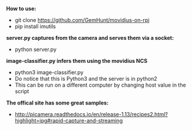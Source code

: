 
**How to use:**
* git clone https://github.com/GemHunt/movidius-on-rpi
* pip install imutils

**server.py captures from the camera and serves them via a socket:**
* python server.py

**image-classifier.py infers them using the movidius NCS**
* python3 image-classifier.py 
* Do notice that this is Python3 and the server is in python2
* This can be run on a different computer by changing host value in the script

**The offical site has some great samples:**
* http://picamera.readthedocs.io/en/release-1.13/recipes2.html?highlight=jpg#rapid-capture-and-streaming
